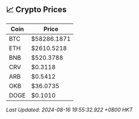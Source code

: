 ## 📈 Crypto Prices

| Coin | Price |
| ---- | ----- |
| BTC | $58286.1871 |
| ETH | $2610.5218 |
| BNB | $520.3788 |
| CRV | $0.3118 |
| ARB | $0.5412 |
| OKB | $36.0735 |
| DOGE | $0.1010 |

_Last Updated: 2024-08-16 19:55:32.922 +0800 HKT_